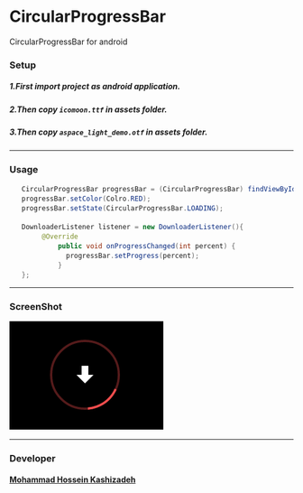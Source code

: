# CircularProgressBar
CircularProgressBar for android

### Setup 

##### 1.First import project as android application.
##### 2.Then copy ```icomoon.ttf``` in assets folder.
##### 3.Then copy ```aspace_light_demo.otf``` in assets folder.

----
### Usage
``` java
   CircularProgressBar progressBar = (CircularProgressBar) findViewById(R.id.progressBar);
   progressBar.setColor(Colro.RED);
   progressBar.setState(CircularProgressBar.LOADING);
   
   DownloaderListener listener = new DownloaderListener(){
        @Override
            public void onProgressChanged(int percent) {
              progressBar.setProgress(percent);
            }
   };
```
----

### ScreenShot 

![CircularProgressBar](/CircularProgressBar.gif)

----

### Developer
#### [Mohammad Hossein Kashizadeh](mailto:mh.kashizadeh@gmail.com)
